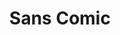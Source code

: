 ---
ee_id: '45'
site: '1'
type: '2'
long_id: 2008-079 Sans Comic
url: 2008-079-sans-comic
year: '2008'
medium: PDF
commission:
add_credit:
dims:
pitch: "​Whitney Biennial press release in comic sans. Distributed to biennial press
  list."
ps: "​Made as part of Dexter Sinister’s True Mirror reflections on the 2008 Whitney
  Biennial, this was emailed to the Whitney’s press list…. FYI: no one noticed the
  font. LOL. :)"
live_url:
related: "[94] [2010-017-http-www.mocanomi.org] 2010-017 http://www.mocanomi.org/"
title: Sans Comic
youtube:
imgs: 2008_079_Sans_Comic_Full_Database_IH_1.jpg
subheading:
year2: '2008'
download: arcangel-sans-comic.pdf
add_credits:
related_code:
! '':
layout: things-i-made
---